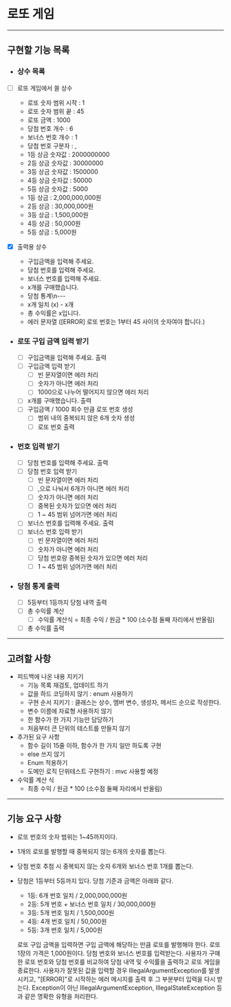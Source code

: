 # 로또 게임
*****
## 구현할 기능 목록

- ### 상수 목록
- [ ] 로또 게임에서 쓸 상수
  - 로또 숫자 범위 시작 : 1
  - 로또 숫자 범위 끝 : 45
  - 로또 금액 : 1000
  - 당첨 번호 개수 : 6
  - 보너스 번호 개수 : 1
  - 당첨 번호 구분자 : ,
  - 1등 상금 숫자값 : 2000000000
  - 2등 상금 숫자값 : 30000000
  - 3등 상금 숫자값 : 1500000
  - 4등 상금 숫자값 : 50000
  - 5등 상금 숫자값 : 5000
  - 1등 상금 : 2,000,000,000원
  - 2등 상금 : 30,000,000원
  - 3등 상금 : 1,500,000원
  - 4등 상금 : 50,000원
  - 5등 상금 : 5,000원
 
- [x] 출력용 상수
  - 구입금액을 입력해 주세요.
  - 당첨 번호를 입력해 주세요.
  - 보너스 번호를 입력해 주세요.
  - x개를 구매했습니다.
  - 당첨 통계\n---
  - x개 일치 (x) - x개
  - 총 수익률은 x입니다.
  - 에러 문자열 ([ERROR] 로또 번호는 1부터 45 사이의 숫자여야 합니다.)

- ### 로또 구입 금액 입력 받기
    - [ ] 구입금액을 입력해 주세요. 출력
    - [ ] 구입금액 입력 받기
        - [ ] 빈 문자열이면 에러 처리
        - [ ] 숫자가 아니면 에러 처리
        - [ ] 1000으로 나누어 떨어지지 않으면 에러 처리
    - [ ] x개를 구매했습니다. 출력
    - [ ] 구입금액 / 1000 회수 만큼 로또 번호 생성
      - [ ] 범위 내의 중복되지 않은 6개 숫자 생성
      - [ ] 로또 번호 출력

- ### 번호 입력 받기
    - [ ] 당첨 번호를 입력해 주세요. 출력
    - [ ] 당첨 번호 입력 받기
      - [ ] 빈 문자열이면 에러 처리
      - [ ] ,으로 나눠서 6개가 아니면 에러 처리
      - [ ] 숫자가 아니면 에러 처리
      - [ ] 중복된 숫자가 있으면 에러 처리
      - [ ] 1 ~ 45 범위 넘어가면 에러 처리
    - [ ] 보너스 번호를 입력해 주세요. 출력
    - [ ] 보너스 번호 입력 받기
      - [ ] 빈 문자열이면 에러 처리
      - [ ] 숫자가 아니면 에러 처리
      - [ ] 당첨 번호랑 중복된 숫자가 있으면 에러 처리
      - [ ] 1 ~ 45 범위 넘어가면 에러 처리

- ### 당첨 통계 출력
    - [ ] 5등부터 1등까지 당첨 내역 출력
    - [ ] 총 수익률 계산
      - [ ] 수익률 계산식 = 최종 수익 / 원금 * 100 (소수점 둘째 자리에서 반올림)
    - [ ] 총 수익률 출력

****

## 고려할 사항

- 피드백에 나온 내용 지키기
  - 기능 목록 재검토, 업데이트 하기
  - 값을 하드 코딩하지 않기 : enum 사용하기
  - 구현 순서 지키기 : 클래스는 상수, 멤버 변수, 생성자, 메서드 순으로 작성한다.
  - 변수 이름에 자료형 사용하지 않기
  - 한 함수가 한 가지 기능만 담당하기
  - 처음부터 큰 단위의 테스트를 만들지 않기
- 추가된 요구 사항
  - 함수 길이 15줄 이하, 함수가 한 가지 일만 하도록 구현
  - else 쓰지 않기
  - Enum 적용하기
  - 도메인 로직 단위테스트 구현하기 : mvc 사용할 예정
- 수익률 계산 식
  - 최종 수익 / 원금 * 100 (소수점 둘째 자리에서 반올림)

****

## 기능 요구 사항

- 로또 번호의 숫자 범위는 1~45까지이다.
- 1개의 로또를 발행할 때 중복되지 않는 6개의 숫자를 뽑는다.
- 당첨 번호 추첨 시 중복되지 않는 숫자 6개와 보너스 번호 1개를 뽑는다.
- 당첨은 1등부터 5등까지 있다. 당첨 기준과 금액은 아래와 같다.
    - 1등: 6개 번호 일치 / 2,000,000,000원
    - 2등: 5개 번호 + 보너스 번호 일치 / 30,000,000원
    - 3등: 5개 번호 일치 / 1,500,000원
    - 4등: 4개 번호 일치 / 50,000원
    - 5등: 3개 번호 일치 / 5,000원


  로또 구입 금액을 입력하면 구입 금액에 해당하는 만큼 로또를 발행해야 한다.
  로또 1장의 가격은 1,000원이다.
  당첨 번호와 보너스 번호를 입력받는다.
  사용자가 구매한 로또 번호와 당첨 번호를 비교하여 당첨 내역 및 수익률을 출력하고 로또 게임을 종료한다.
  사용자가 잘못된 값을 입력할 경우 IllegalArgumentException를 발생시키고, "[ERROR]"로 시작하는 에러 메시지를 출력 후 그 부분부터 입력을 다시 받는다.
  Exception이 아닌 IllegalArgumentException, IllegalStateException 등과 같은 명확한 유형을 처리한다.